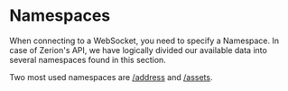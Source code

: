 # Namespaces

When connecting to a WebSocket, you need to specify a Namespace. In case of Zerion's API, we have logically divided our available data into several namespaces found in this section.

Two most used namespaces are [/address](address.md) and [/assets](assets.md).

